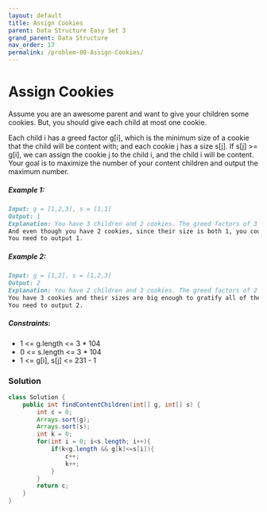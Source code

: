 ```yaml
---
layout: default
title: Assign Cookies
parent: Data Structure Easy Set 3
grand_parent: Data Structure
nav_order: 17
permalink: /problem-80-Assign-Cookies/
---
```

# Assign Cookies

Assume you are an awesome parent and want to give your children some cookies. But, you should give each child at most one cookie.

Each child i has a greed factor g[i], which is the minimum size of a cookie that the child will be content with; and each cookie j has a size s[j]. If s[j] >= g[i], we can assign the cookie j to the child i, and the child i will be content. Your goal is to maximize the number of your content children and output the maximum number.

##### Example 1:
```markdown
Input: g = [1,2,3], s = [1,1]
Output: 1
Explanation: You have 3 children and 2 cookies. The greed factors of 3 children are 1, 2, 3.
And even though you have 2 cookies, since their size is both 1, you could only make the child whose greed factor is 1 content.
You need to output 1.
```
##### Example 2:
```markdown
Input: g = [1,2], s = [1,2,3]
Output: 2
Explanation: You have 2 children and 3 cookies. The greed factors of 2 children are 1, 2.
You have 3 cookies and their sizes are big enough to gratify all of the children,
You need to output 2.
```
##### Constraints:
* 1 <= g.length <= 3 * 104
* 0 <= s.length <= 3 * 104
* 1 <= g[i], s[j] <= 231 - 1

### Solution
```java
class Solution {
    public int findContentChildren(int[] g, int[] s) {
        int c = 0;
        Arrays.sort(g);
        Arrays.sort(s);
        int k = 0;
        for(int i = 0; i<s.length; i++){
            if(k<g.length && g[k]<=s[i]){
                c++;
                k++;
            }
        }
        return c;
    }
}
```